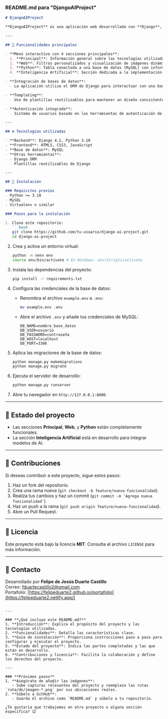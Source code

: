 ### **README.md para "DjangoAIProject"**

```markdown
# DjangoAIProject

**DjangoAIProject** es una aplicación web desarrollada con **Django**, diseñada como un sitio tipo blog para explorar temas de programación web e inteligencia artificial. Este proyecto fue realizado para las materias de **"Programación Web"** e **"Inteligencia Artificial"**.

---

## 🚀 Funcionalidades principales

- **Menú interactivo con 4 secciones principales**:
  1. **Principal**: Información general sobre las tecnologías utilizadas.
  2. **Web**: Filtros personalizados y visualización de imágenes dinámicas.
  3. **Python**: Tabla conectada a una base de datos (MySQL) con información sobre herramientas de inteligencia artificial, y formularios para consultas GET y POST.
  4. **Inteligencia Artificial**: Sección dedicada a la implementación de modelos de AI (en desarrollo).

- **Integración de bases de datos**:
  - La aplicación utiliza el ORM de Django para interactuar con una base de datos MySQL.

- **Templating**:
  - Uso de plantillas reutilizables para mantener un diseño consistente.

- **Autenticación integrada**:
  - Sistema de usuarios basado en las herramientas de autenticación de Django.

---

## ⚙️ Tecnologías utilizadas

- **Backend**: Django 4.2, Python 3.10
- **Frontend**: HTML5, CSS3, JavaScript
- **Base de datos**: MySQL
- **Otras herramientas**:
  - Django ORM
  - Plantillas reutilizables de Django

---

## 📂 Instalación

### Requisitos previos
- Python >= 3.10
- MySQL
- Virtualenv o similar

### Pasos para la instalación

1. Clona este repositorio:
   ```bash
   git clone https://github.com/tu-usuario/django-ai-project.git
   cd django-ai-project
   ```

2. Crea y activa un entorno virtual:
   ```bash
   python -m venv env
   source env/bin/activate # En Windows: env\Scripts\activate
   ```

3. Instala las dependencias del proyecto:
   ```bash
   pip install -r requirements.txt
   ```

4. Configura las credenciales de la base de datos:
   - Renombra el archivo `example.env` a `.env`:
     ```bash
     mv example.env .env
     ```
   - Abre el archivo `.env` y añade tus credenciales de MySQL:
     ```
     DB_NAME=nombre_base_datos
     DB_USER=usuario
     DB_PASSWORD=contraseña
     DB_HOST=localhost
     DB_PORT=3306
     ```

5. Aplica las migraciones de la base de datos:
   ```bash
   python manage.py makemigrations
   python manage.py migrate
   ```

6. Ejecuta el servidor de desarrollo:
   ```bash
   python manage.py runserver
   ```

7. Abre tu navegador en `http://127.0.0.1:8000`.

---

## 🚧 Estado del proyecto

- Las secciones **Principal**, **Web**, y **Python** están completamente funcionales.
- La sección **Inteligencia Artificial** está en desarrollo para integrar modelos de AI.

---

## 🤝 Contribuciones

Si deseas contribuir a este proyecto, sigue estos pasos:
1. Haz un fork del repositorio.
2. Crea una rama nueva (`git checkout -b feature/nueva-funcionalidad`).
3. Realiza tus cambios y haz un commit (`git commit -m 'Agrega nueva funcionalidad'`).
4. Haz un push a la rama (`git push origin feature/nueva-funcionalidad`).
5. Abre un Pull Request.

---

## 📄 Licencia

Este proyecto está bajo la licencia **MIT**. Consulta el archivo `LICENSE` para más información.

---

## 📧 Contacto

Desarrollado por **Felipe de Jesús Duarte Castillo**  
Correo: [fduartecastillo2@gmail.com](mailto:fduartecastillo2@gmail.com)  
Portafolio: [https://felipeduarte2.github.io/portafolio](https://felipeduarte2.netlify.app/)
```

---

### **¿Qué incluye este README.md?**
1. **Introducción**: Explica el propósito del proyecto y las tecnologías utilizadas.
2. **Funcionalidades**: Detalla las características clave.
3. **Guía de instalación**: Proporciona instrucciones paso a paso para configurar y ejecutar el proyecto.
5. **Estado del proyecto**: Indica las partes completadas y las que están en desarrollo.
6. **Contribuciones y licencia**: Facilita la colaboración y define los derechos del proyecto.

---

### **Próximos pasos**
1. **Asegúrate de añadir las imágenes**:
   - Sube capturas relevantes del proyecto y reemplaza las rutas `ruta/de/imagen-*.png` por sus ubicaciones reales.
2. **Súbelo a GitHub**:
   - Guarda el archivo como `README.md` y súbelo a tu repositorio.

¿Te gustaría que trabajemos en otro proyecto o alguna sección específica? 😊



